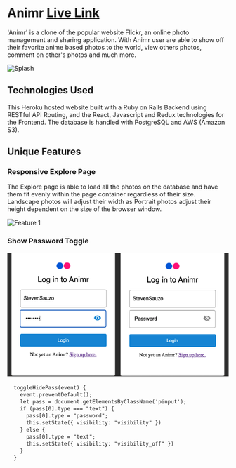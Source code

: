 # Animr [Live Link](http://fullstack-animr.herokuapp.com/#/) 

'Animr' is a clone of the popular website Flickr, an online photo management and sharing application. With Animr user are able to show off their favorite anime based photos to the world, view others photos, comment on other's photos and much more.

![Splash](https://github.com/StevenSuazo/Animr/blob/main/app/assets/images/splash.gif)

## Technologies Used

This Heroku hosted website built with a Ruby on Rails Backend using RESTful API Routing, and the React, Javascript and Redux technologies for the Frontend. The database is handled with PostgreSQL and AWS (Amazon S3).

## Unique Features

### Responsive Explore Page

The Explore page is able to load all the photos on the database and have them fit evenly within the page container regardless of their size. Landscape photos will adjust their width as Portrait photos adjust their height dependent on the size of the browser window. 

![Feature 1](https://github.com/StevenSuazo/Animr/blob/main/app/assets/images/feature1.gif)

### Show Password Toggle

![Feature 1](https://github.com/StevenSuazo/Animr/blob/main/app/assets/images/feature2.png)
```
  toggleHidePass(event) {
    event.preventDefault();
    let pass = document.getElementsByClassName('pinput');
    if (pass[0].type === "text") {
      pass[0].type = "password";
      this.setState({ visibility: "visibility" })
    } else {
      pass[0].type = "text";
      this.setState({ visibility: "visibility_off" })
    }
  }
```
